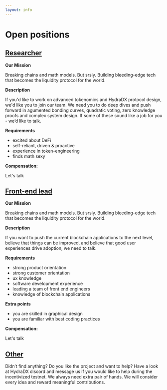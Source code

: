 ```yaml
---
layout: info
---
```


# Open positions

## [Researcher](#researcher)

**Our Mission**

Breaking chains and math models. But srsly. Building bleeding-edge tech that becomes the liquidity protocol for the world.

**Description**

If you'd like to work on advanced tokenomics and HydraDX protocol design, we'd like you to join our team. We need you to do deep dives and push forward in agumented bonding curves, quadratic voting, zero knowledge proofs and complex system design. If some of these sound like a job for you - we’d like to talk.

**Requirements**

- excited about DeFi
- self-reliant, driven & proactive
- experience in token-engineering
- finds math sexy

**Compensation:**

Let's talk

## [Front-end lead](#front-end-lead)

**Our Mission**

Breaking chains and math models. But srsly. Building bleeding-edge tech that becomes the liquidity protocol for the world.

**Description**

If you want to push the current blockchain applications to the next level, believe that things can be improved, and believe that good user experiences drive adoption, we need to talk.

**Requirements**

- strong product orientation
- strong customer orientation
- ux knowledge
- software development experience
- leading a team of front end engineers
- knowledge of blockchain applications

**Extra points**

- you are skilled in graphical design
- you are familiar with best coding practices

**Compensation:**

Let's talk

## [Other](#other)

Didn’t find anything? Do you like the project and want to help? Have a look at HydraDX discord and message us if you would like to help during the incentivized testnet. We always need extra pair of hands. We will consider every idea and reward meaningful contributions.
